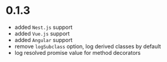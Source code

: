 # 0.1.3

* added `Nest.js` support
* added `Vue.js` support
* added `Angular` support
* remove `logSubclass` option, log derived classes by default
* log resolved promise value for method decorators